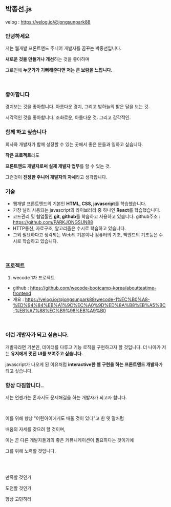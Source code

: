 ## 박종선.js

velog :  https://velog.io/@jongsunpark88 



### 안녕하세요

저는 웹개발 프론트엔드 주니어 개발자를 꿈꾸는 박종선입니다.

**새로운 것을 만들거나 개선**하는 것을 좋아하며 

그로인해 **누군가가 기뻐해준다면 저는 큰 보람을 느낍니다.**

<br>

### 좋아합니다

경치보는 것을 좋아합니다. 아름다운 경치, 그리고 밤하늘의 밝은 달을 보는 것.

시각적인 것을 좋아합니다. 조화로운, 아름다운 것. 그리고 감각적인.
<br>


### 함께 하고 싶습니다

회사와 개발자가 함께 성장할 수 있는 곳에서 좋은 분들과 일하고 싶습니다.

**작은 프로젝트**라도 

**프론트엔드 개발자로써 실제 개발자 업무**를 할 수 있는 것.

그런것이 **진정한 주니어 개발자의 자세**라고 생각합니다.
<br>


### 기술
- 웹개발 프론트엔드의 기본인 **HTML, CSS, javascript**를 학습했습니다.
- 가장 널리 사용되는 javascript의 라이브러리 중 하나인 **React**를 학습했습니다.
- 코드관리 및 협업툴인 **git, github**를 학습하고 사용하고 있습니다.
github주소 : https://github.com/PARKJONGSUN88
- HTTP통신, 자료구조, 알고리즘은 수시로 학습하고 있습니다.
- 그외 필요하다고 생각되는 Web의 기본이나 컴퓨터의 기초, 백엔드의 기초등은 수시로 학습하고 있습니다.


<br>

### 프로젝트
1. wecode 1차 프로젝트
- github : https://github.com/wecode-bootcamp-korea/aboutteatime-frontend
- 개요 : https://velog.io/@jongsunpark88/wecode-1%EC%B0%A8-%ED%94%84%EB%A1%9C%EC%A0%9D%ED%8A%B8%EB%A5%BC-%EB%A7%88%EC%B9%98%EB%A9%B0


<br>

### 이런 개발자가 되고 싶습니다.

개발자라면 기본인, 데이터를 다루고 기능 로직을 구현하고자 할 것입니다.
더 나아가 저는 **유저에게 멋진 UI를 보여주고 싶습니다.**

javascript가 나오게 된 이유처럼
**interactive한 웹 구현을 하는 프론트엔드 개발자**가 되고 싶습니다.
<br>

### 항상 다짐합니다..

저는 언젠가는 혼자서도 문제해결을 하는 개발자가 되고자 합니다.

<br>

이를 위해 항상 "어린아이에게도 배울 것이 있다"고 한 옛 말처럼

배움의 자세를 갖으려 할 것이며, 

이는 곧 다른 개발자들과의 좋은 커뮤니케이션이 필요하다는 것이기에

그를 위해 노력할 것입니다. 


<br><br>



만족할 것인가

도전할 것인가

항상 고민하라